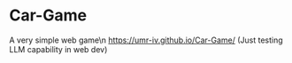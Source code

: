 # Car-Game
A very simple web game\n
https://umr-iv.github.io/Car-Game/
(Just testing LLM capability in web dev)
